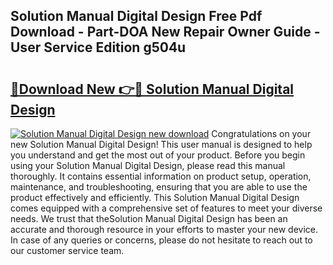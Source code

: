 ## Solution Manual Digital Design Free Pdf Download - Part-DOA New Repair Owner Guide - User Service Edition g504u

# <h2><a href="http://bc61251.oget.top/?id=Solution+Manual+Digital+Design">🔗Download New 👉🔴 Solution Manual Digital Design</a></h2>

[![Solution Manual Digital Design new download](https://i.imgur.com/5g1atiW.png)](http://bc61251.oget.top/?id=Solution+Manual+Digital+Design)
Congratulations on your new Solution Manual Digital Design! This user manual is designed to help you understand and get the most out of your product. Before you begin using your Solution Manual Digital Design, please read this manual thoroughly. It contains essential information on product setup, operation, maintenance, and troubleshooting, ensuring that you are able to use the product effectively and efficiently. This Solution Manual Digital Design comes equipped with a comprehensive set of features to meet your diverse needs. We trust that theSolution Manual Digital Design has been an accurate and thorough resource in your efforts to master your new device. In case of any queries or concerns, please do not hesitate to reach out to our customer service team.
